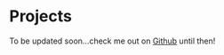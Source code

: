 Projects
==============

To be updated soon...check me out on [Github](https://github.com/agopinath/) until then!